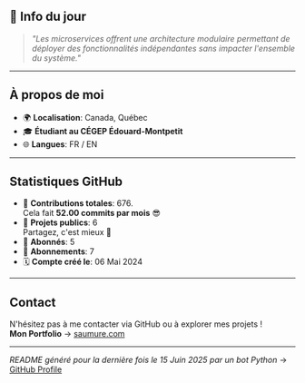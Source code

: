

## 💭 Info du jour
> *"Les microservices offrent une architecture modulaire permettant de déployer des fonctionnalités indépendantes sans impacter l'ensemble du système."*

---

## À propos de moi
- 🌍 **Localisation**: Canada, Québec
- 🎓 **Étudiant au CÉGEP Édouard-Montpetit**
- 🌐 **Langues**: FR / EN

---

## Statistiques GitHub
- 🧮 **Contributions totales**: 676.  
  Cela fait **52.00 commits par mois** 😎
- 📂 **Projets publics**: 6  
  Partagez, c'est mieux 🤝
- 👥 **Abonnés**: 5
- 👀 **Abonnements**: 7
- 🗓️ **Compte créé le**: 06 Mai 2024

---

## Contact
N'hésitez pas à me contacter via GitHub ou à explorer mes projets !  
**Mon Portfolio** -> [saumure.com](https://saumure.com)

---

*README généré pour la dernière fois le 15 Juin 2025 par un bot Python* -> [GitHub Profile](https://github.com/HenriSaumure/HenriSaumure)
